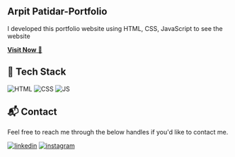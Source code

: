 ##  Arpit Patidar-Portfolio
I developed this portfolio website using HTML, CSS, JavaScript to see the website 

<a href="https://arpitpatidar.netlify.app/" target="_blank">**Visit Now** 🚀</a>


## 📌 Tech Stack
![HTML](https://img.shields.io/badge/html%20-%23E34F26.svg?&style=for-the-badge&logo=html&logoColor=white)
![CSS](https://img.shields.io/badge/css%20-%231572B6.svg?&style=for-the-badge&logo=css&logoColor=white)
![JS](https://img.shields.io/badge/javascript%20-%23323330.svg?&style=for-the-badge&logo=javascript&logoColor=%23F7DF1E)


<h2>📬 Contact</h2>

Feel free to reach me through the below handles if you'd like to contact me.

[![linkedin](https://img.shields.io/badge/LinkedIn-0077B5?style=for-the-badge&logo=linkedin&logoColor=white)](https://www.linkedin.com/in/arpit-patidar-32205724b)
[![instagram](https://img.shields.io/badge/Instagram-E4405F?style=for-the-badge&logo=instagram&logoColor=white)](https://www.instagram.com/arpit_patidar2020?igsh=MW8yaTl5Y210MDNlag==)
